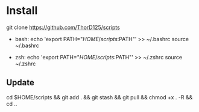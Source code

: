 # Install

git clone https://github.com/ThorD125/scripts


- bash:
echo 'export PATH="$HOME/scripts:$PATH"' >> ~/.bashrc
source ~/.bashrc

- zsh:
echo 'export PATH="$HOME/scripts:$PATH"' >> ~/.zshrc
source ~/.zshrc

## Update
cd $HOME/scripts && git add . && git stash && git pull && chmod +x . -R && cd ..
